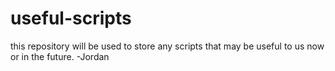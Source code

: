# useful-scripts
this repository will be used to store any scripts that may be useful to us now or in the future. -Jordan
